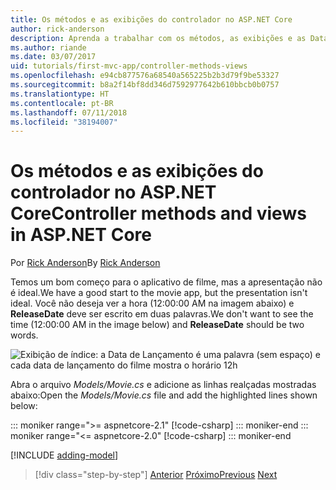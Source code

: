 ```yaml
---
title: Os métodos e as exibições do controlador no ASP.NET Core
author: rick-anderson
description: Aprenda a trabalhar com os métodos, as exibições e as DataAnnotations do controlador no ASP.NET Core.
ms.author: riande
ms.date: 03/07/2017
uid: tutorials/first-mvc-app/controller-methods-views
ms.openlocfilehash: e94cb877576a68540a565225b2b3d79f9be53327
ms.sourcegitcommit: b8a2f14bf8dd346d7592977642b610bbcb0b0757
ms.translationtype: HT
ms.contentlocale: pt-BR
ms.lasthandoff: 07/11/2018
ms.locfileid: "38194007"
---
```

# <a name="controller-methods-and-views-in-aspnet-core"></a><span data-ttu-id="07af5-103">Os métodos e as exibições do controlador no ASP.NET Core</span><span class="sxs-lookup"><span data-stu-id="07af5-103">Controller methods and views in ASP.NET Core</span></span>

<span data-ttu-id="07af5-104">Por [Rick Anderson](https://twitter.com/RickAndMSFT)</span><span class="sxs-lookup"><span data-stu-id="07af5-104">By [Rick Anderson](https://twitter.com/RickAndMSFT)</span></span>

<span data-ttu-id="07af5-105">Temos um bom começo para o aplicativo de filme, mas a apresentação não é ideal.</span><span class="sxs-lookup"><span data-stu-id="07af5-105">We have a good start to the movie app, but the presentation isn't ideal.</span></span> <span data-ttu-id="07af5-106">Você não deseja ver a hora (12:00:00 AM na imagem abaixo) e **ReleaseDate** deve ser escrito em duas palavras.</span><span class="sxs-lookup"><span data-stu-id="07af5-106">We don't want to see the time (12:00:00 AM in the image below) and **ReleaseDate** should be two words.</span></span>

![Exibição de índice: a Data de Lançamento é uma palavra (sem espaço) e cada data de lançamento do filme mostra o horário 12h](working-with-sql/_static/m55.png)

<span data-ttu-id="07af5-108">Abra o arquivo *Models/Movie.cs* e adicione as linhas realçadas mostradas abaixo:</span><span class="sxs-lookup"><span data-stu-id="07af5-108">Open the *Models/Movie.cs* file and add the highlighted lines shown below:</span></span>

::: moniker range=">= aspnetcore-2.1"
[!code-csharp[](start-mvc/sample/MvcMovie21/Models/MovieDateFixed.cs?name=snippet_1&highlight=2,3,12-13,17)]
::: moniker-end
::: moniker range="<= aspnetcore-2.0"
[!code-csharp[](start-mvc/sample/MvcMovie/Models/MovieDateWithExtraUsings.cs?name=snippet_1&highlight=13-14)]
::: moniker-end

[!INCLUDE [adding-model](~/includes/mvc-intro/controller-methods-views.md)]

> [!div class="step-by-step"]
> <span data-ttu-id="07af5-109">[Anterior](working-with-sql.md)
> [Próximo](search.md)</span><span class="sxs-lookup"><span data-stu-id="07af5-109">[Previous](working-with-sql.md)
[Next](search.md)</span></span>  
